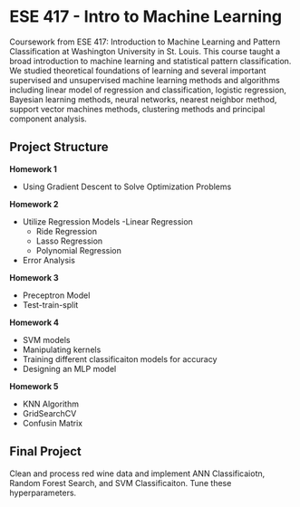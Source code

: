 # ESE 417 - Intro to Machine Learning
Coursework from ESE 417: 	Introduction to Machine Learning and Pattern Classification at Washington University in St. Louis. This course taught a broad introduction to machine learning and statistical pattern classification. We studied theoretical foundations of learning and several important supervised and unsupervised machine learning methods and algorithms including linear model of regression and classification, logistic regression, Bayesian learning methods, neural networks, nearest neighbor method, support vector machines methods, clustering methods and principal component analysis.<br>

## Project Structure
<b>Homework 1</b>
- Using Gradient Descent to Solve Optimization Problems

<b>Homework 2</b>
- Utilize Regression Models
  -Linear Regression
  - Ride Regression
  - Lasso Regression
  - Polynomial Regression
- Error Analysis<br>


<b>Homework 3</b>
- Preceptron Model 
- Test-train-split<br>


<b>Homework 4</b>
- SVM models
- Manipulating kernels
- Training different classificaiton models for accuracy
- Designing an MLP model<br>


<b>Homework 5</b>
- KNN Algorithm
- GridSearchCV
- Confusin Matrix
## Final Project
Clean and process red wine data and implement ANN Classificaiotn, Random Forest Search, and SVM Classificaiton. Tune these hyperparameters. 
